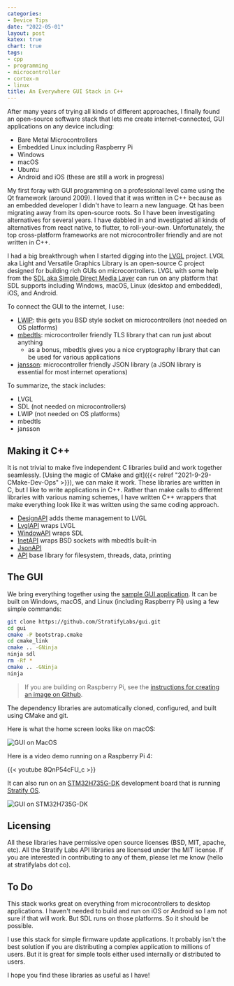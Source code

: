 ```yaml
---
categories:
- Device Tips
date: "2022-05-01"
layout: post
katex: true
chart: true
tags:
- cpp
- programming
- microcontroller
- cortex-m
- linux
title: An Everywhere GUI Stack in C++
---
```


After many years of trying all kinds of different approaches, I finally found an open-source software stack that lets me create internet-connected, GUI applications on any device including:

- Bare Metal Microcontrollers
- Embedded Linux including Raspberry Pi
- Windows
- macOS
- Ubuntu
- Android and iOS (these are still a work in progress)

My first foray with GUI programming on a professional level came using the Qt framework (around 2009). I loved that it was written in C++ because as an embedded developer I didn't have to learn a new language. Qt has been migrating away from its open-source roots. So I have been investigating alternatives for several years. I have dabbled in and investigated all kinds of alternatives from react native, to flutter, to roll-your-own. Unfortunately, the top cross-platform frameworks are not microcontroller friendly and are not written in C++.

I had a big breakthrough when I started digging into the [LVGL](https://lvgl.io/) project. LVGL aka Light and Versatile Graphics Library is an open-source C project designed for building rich GUIs on microcontrollers. LVGL with some help from the [SDL aka Simple Direct Media Layer](https://www.libsdl.org/) can run on any platform that SDL supports including Windows, macOS, Linux (desktop and embedded), iOS, and Android.

To connect the GUI to the internet, I use:

- [LWIP](https://savannah.nongnu.org/projects/lwip/): this gets you BSD style socket on microcontrollers (not needed on OS platforms)
- [mbedtls](https://tls.mbed.org/): microcontroller friendly TLS library that can run just about anything
  - as a bonus, mbedtls gives you a nice cryptography library that can be used for various applications
- [jansson](https://jansson.readthedocs.io/en/latest/): microcontroller friendly JSON library (a JSON library is essential for most internet operations)


To summarize, the stack includes:

- LVGL
- SDL (not needed on microcontrollers)
- LWIP (not needed on OS platforms)
- mbedtls
- jansson


## Making it C++

It is not trivial to make five independent C libraries build and work together seamlessly. [Using the magic of CMake and git]({{< relref "2021-9-29-CMake-Dev-Ops" >}}), we can make it work. These libraries are written in C, but I like to write applications in C++. Rather than make calls to different libraries with various naming schemes, I have written C++ wrappers that make everything look like it was written using the same coding approach.

- [DesignAPI](https://github.com/StratifyLabs/DesignAPI) adds theme management to LVGL
- [LvglAPI](https://github.com/StratifyLabs/LvglAPI) wraps LVGL
- [WindowAPI](https://github.com/StratifyLabs/WindowAPI) wraps SDL
- [InetAPI](https://github.com/StratifyLabs/InetAPI) wraps BSD sockets with mbedtls built-in
- [JsonAPI](https://github.com/StratifyLabs/JsonAPI)
- [API](https://github.com/StratifyLabs/API) base library for filesystem, threads, data, printing

## The GUI

We bring everything together using the [sample GUI application](https://github.com/StratifyLabs/gui). It can be built on Windows, macOS, and Linux (including Raspberry Pi) using a few simple commands:

```sh
git clone https://github.com/StratifyLabs/gui.git
cd gui
cmake -P bootstrap.cmake
cd cmake_link
cmake .. -GNinja
ninja sdl
rm -Rf *
cmake .. -GNinja
ninja
```

> If you are building on Raspberry Pi, see the [instructions for creating an image on Github](https://github.com/StratifyLabs/gui/blob/main/RPI.md).

The dependency libraries are automatically cloned, configured, and built using CMake and git.

Here is what the home screen looks like on macOS:

![GUI on MacOS](/images/gui-macos.png)

Here is a video demo running on a Raspberry Pi 4:

{{< youtube 8QnP54cFU_c  >}}

It can also run on an [STM32H735G-DK](https://github.com/StratifyLabs/STM32H735G-DK) development board that is running [Stratify OS](https://github.com/StratifyLabs/StratifyOS).


![GUI on STM32H735G-DK](/images/gui-stratifyos-1.png)

## Licensing

All these libraries have permissive open source licenses (BSD, MIT, apache, etc). All the Stratify Labs API libraries are licensed under the MIT license. If you are interested in contributing to any of them, please let me know (hello at stratifylabs dot co).

## To Do

This stack works great on everything from microcontrollers to desktop applications. I haven't needed to build and run on iOS or Android so I am not sure if that will work. But SDL runs on those platforms. So it should be possible.

I use this stack for simple firmware update applications. It probably isn't the best solution if you are distributing a complex application to millions of users. But it is great for simple tools either used internally or distributed to users.

I hope you find these libraries as useful as I have!

